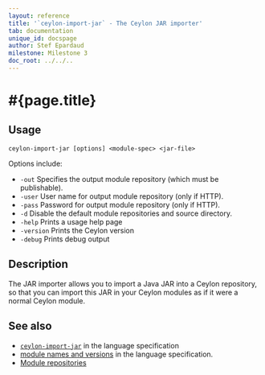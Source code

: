 ```yaml
---
layout: reference
title: '`ceylon-import-jar` - The Ceylon JAR importer'
tab: documentation
unique_id: docspage
author: Stef Epardaud
milestone: Milestone 3
doc_root: ../../..
---
```


# #{page.title}

## Usage 

<!-- lang: none -->
    ceylon-import-jar [options] <module-spec> <jar-file>

Options include:

* `-out` Specifies the output module repository (which must be publishable).
* `-user` User name for output module repository (only if HTTP).
* `-pass` Password for output module repository (only if HTTP).
* `-d` Disable the default module repositories and source directory. <!-- m4 -->
* `-help` Prints a usage help page
* `-version` Prints the Ceylon version
* `-debug` Prints debug output

## Description

The JAR importer allows you to import a Java JAR into a Ceylon repository, so
that you can import this JAR in your Ceylon modules as if it were a normal
Ceylon module.  

## See also

* [`ceylon-import-jar`](#{page.doc_root}/#{site.urls.spec_relative}#jarimporter) in the language specification
* [module names and versions](#{page.doc_root}/#{site.urls.spec_relative}#modulenamesandversionidentifiers) in the language specification.
* [Module repositories](../../repository)